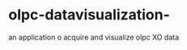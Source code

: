 olpc-datavisualization-
=======================

an application o acquire and visualize olpc XO data 
